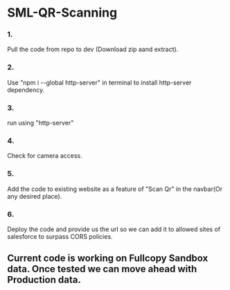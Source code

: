 # SML-QR-Scanning
### 1. 
Pull the code from repo to dev (Download zip aand extract).
### 2.
Use "npm i --global http-server" in terminal to install http-server dependency.
### 3.
run using "http-server"
### 4.
Check for camera access.
### 5.
Add the code to existing website as a feature of "Scan Qr" in the navbar(Or any desired place).
### 6.
Deploy the code and provide us the url so we can add it to allowed sites of salesforce to surpass CORS policies.
## Current code is working on Fullcopy Sandbox data. Once tested we can move ahead with Production data.
